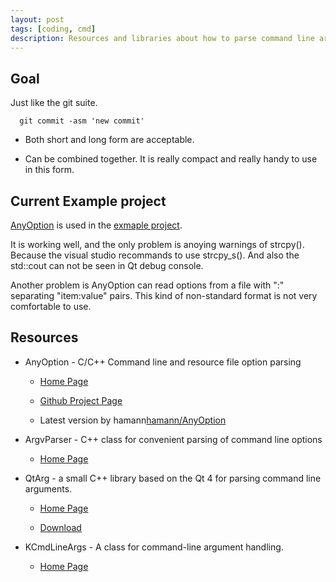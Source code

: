```yaml
---
layout: post
tags: [coding, cmd]
description: Resources and libraries about how to parse command line arguments. Try to make program receive standard and flexible command line arguments.
---
```

## Goal

Just like the git suite.

      git commit -asm 'new commit'

+ Both short and long form are acceptable.

+ Can be combined together. It is really compact and really handy to use in this form.

## Current Example project

[AnyOption](http://www.hackorama.com/anyoption/) is used in the [exmaple project](https://github.com/quxiaofeng/dks_software).

It is working well, and the only problem is anoying warnings of strcpy(). Because the visual studio recommands to use strcpy_s(). And also the std::cout can not be seen in Qt debug console.

Another problem is AnyOption can read options from a file with ":" separating "item:value" pairs. This kind of non-standard format is not very comfortable to use.

## Resources

+ AnyOption - C/C++ Command line and resource file option parsing

  - [Home Page](http://www.hackorama.com/anyoption/)

  - [Github Project Page](https://github.com/hackorama/AnyOption/)

  - Latest version by hamann[hamann/AnyOption](https://github.com/hamann/AnyOption)

+ ArgvParser - C++ class for convenient parsing of command line options

  - [Home Page](http://mih.voxindeserto.de/argvparser.html)

+ QtArg - a small C++ library based on the Qt 4 for parsing command line arguments.

  - [Home Page](http://code.google.com/p/qtargparser/)

  - [Download](http://qtargparser.googlecode.com/files/QtArg-1.2.1-src.zip)

+ KCmdLineArgs - A class for command-line argument handling.

  - [Home Page](http://api.kde.org/4.x-api/kdelibs-apidocs/kdecore/html/classKCmdLineArgs.html)


